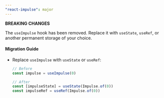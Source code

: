 ```yaml
---
"react-impulse": major
---
```


**BREAKING CHANGES**

The `useImpulse` hook has been removed. Replace it with `useState`, `useRef`, or another permanent storage of your choice.

#### Migration Guide

- Replace `useImpulse` with `useState` or `useRef`:

  ```ts
  // Before
  const impulse = useImpulse(0)

  // After
  const [impulseState] = useState(Impulse.of(0))
  const impulseRef = useRef(Impulse.of(0))
  ```
